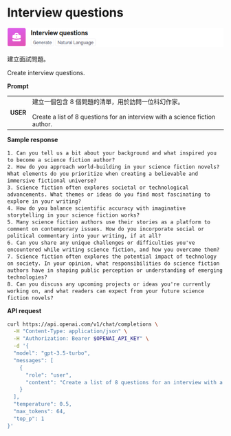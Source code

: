 # Interview questions

![](./assets/default-interview-questions.png)

建立面試問題。

Create interview questions.

**Prompt**

|||
|-------|------|
|**USER**|建立一個包含 8 個問題的清單，用於訪問一位科幻作家。<br/><br/>Create a list of 8 questions for an interview with a science fiction author.|

**Sample response**

```
1. Can you tell us a bit about your background and what inspired you to become a science fiction author?
2. How do you approach world-building in your science fiction novels? What elements do you prioritize when creating a believable and immersive fictional universe?
3. Science fiction often explores societal or technological advancements. What themes or ideas do you find most fascinating to explore in your writing?
4. How do you balance scientific accuracy with imaginative storytelling in your science fiction works?
5. Many science fiction authors use their stories as a platform to comment on contemporary issues. How do you incorporate social or political commentary into your writing, if at all?
6. Can you share any unique challenges or difficulties you've encountered while writing science fiction, and how you overcame them?
7. Science fiction often explores the potential impact of technology on society. In your opinion, what responsibilities do science fiction authors have in shaping public perception or understanding of emerging technologies?
8. Can you discuss any upcoming projects or ideas you're currently working on, and what readers can expect from your future science fiction novels?

```

**API request**

```bash
curl https://api.openai.com/v1/chat/completions \
  -H "Content-Type: application/json" \
  -H "Authorization: Bearer $OPENAI_API_KEY" \
  -d '{
  "model": "gpt-3.5-turbo",
  "messages": [
    {
      "role": "user",
      "content": "Create a list of 8 questions for an interview with a science fiction author."
    }
  ],
  "temperature": 0.5,
  "max_tokens": 64,
  "top_p": 1
}'
```
